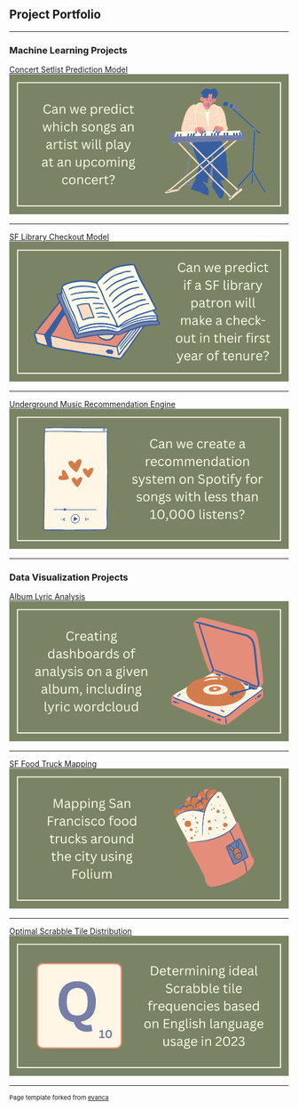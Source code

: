 ## Project Portfolio

---

### Machine Learning Projects 

[Concert Setlist Prediction Model](https://github.com/emmakrentz/setlist)
<br>
<img src="images/2.png?raw=true"/>

---
[SF Library Checkout Model](https://github.com/emmakrentz/sflibrary)
<br>
<img src="images/1.png?raw=true"/>

---
[Underground Music Recommendation Engine](http://example.com/)
<br>
<img src="images/3.png?raw=true"/>

---

### Data Visualization Projects
[Album Lyric Analysis](https://github.com/emmakrentz/albumanalysis)
<br>
<img src="images/6.png?raw=true"/>

---
[SF Food Truck Mapping](https://github.com/emmakrentz/foodtruck)
<br>
<img src="images/4.png?raw=true"/>

---
[Optimal Scrabble Tile Distribution](https://github.com/emmakrentz/scrabble)
<br>
<img src="images/5.png?raw=true"/>





---
<p style="font-size:11px">Page template forked from <a href="https://github.com/evanca/quick-portfolio">evanca</a></p>
<!-- Remove above link if you don't want to attibute -->
